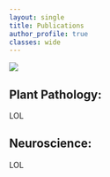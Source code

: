```yaml
---
layout: single
title: Publications
author_profile: true 
classes: wide
---
```

<img src="leaves.jpg?raw=true"/>

## Plant Pathology:

LOL

## Neuroscience:

LOL
